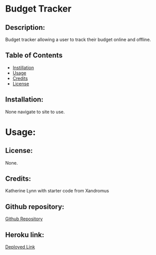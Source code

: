 # Budget Tracker

## Description: 
Budget tracker allowing a user to track their budget online and offline.


## Table of Contents
* [Instillation](#installation)
* [Usage](#usage)
* [Credits](#credits)
* [License](#license)


## Installation:

None navigate to site to use.

# Usage: 



<!-- ![First image of site](placeholder)  -->

## License: 

None. 

## Credits: 

Katherine Lynn with starter code from Xandromus

## Github repository: 

[Github Repository](https://github.com/klynn726/budgetTracker)

## Heroku link:

[Deployed Link](https://guarded-ridge-80980.herokuapp.com/)